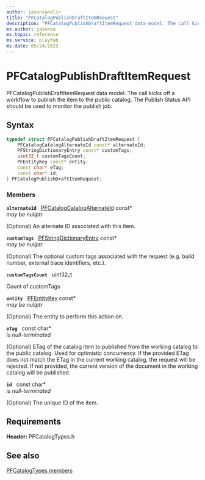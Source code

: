 ```yaml
---
author: jasonsandlin
title: "PFCatalogPublishDraftItemRequest"
description: "PFCatalogPublishDraftItemRequest data model. The call kicks off a workflow to publish the item to the public catalog. The Publish Status API should be used to monitor the publish job."
ms.author: jasonsa
ms.topic: reference
ms.service: playfab
ms.date: 05/24/2023
---
```


# PFCatalogPublishDraftItemRequest  

PFCatalogPublishDraftItemRequest data model. The call kicks off a workflow to publish the item to the public catalog. The Publish Status API should be used to monitor the publish job.  

## Syntax  
  
```cpp
typedef struct PFCatalogPublishDraftItemRequest {  
    PFCatalogCatalogAlternateId const* alternateId;  
    PFStringDictionaryEntry const* customTags;  
    uint32_t customTagsCount;  
    PFEntityKey const* entity;  
    const char* eTag;  
    const char* id;  
} PFCatalogPublishDraftItemRequest;  
```
  
### Members  
  
**`alternateId`** &nbsp; [PFCatalogCatalogAlternateId](pfcatalogcatalogalternateid.md) const*  
*may be nullptr*  
  
(Optional) An alternate ID associated with this item.
  
**`customTags`** &nbsp; [PFStringDictionaryEntry](../../pftypes/structs/pfstringdictionaryentry.md) const*  
*may be nullptr*  
  
(Optional) The optional custom tags associated with the request (e.g. build number, external trace identifiers, etc.).
  
**`customTagsCount`** &nbsp; uint32_t  
  
Count of customTags
  
**`entity`** &nbsp; [PFEntityKey](../../pftypes/structs/pfentitykey-c.md) const*  
*may be nullptr*  
  
(Optional) The entity to perform this action on.
  
**`eTag`** &nbsp; const char*  
*is null-terminated*  
  
(Optional) ETag of the catalog item to published from the working catalog to the public catalog. Used for optimistic concurrency. If the provided ETag does not match the ETag in the current working catalog, the request will be rejected. If not provided, the current version of the document in the working catalog will be published.
  
**`id`** &nbsp; const char*  
*is null-terminated*  
  
(Optional) The unique ID of the item.
  
  
## Requirements  
  
**Header:** PFCatalogTypes.h
  
## See also  
[PFCatalogTypes members](../pfcatalogtypes_members.md)  

  
  
